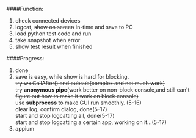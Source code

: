 ####Function:
1. check connected devices
2. logcat, ~~show on screen~~ in-time and save to PC
3. load python test code and run
4. take snapshot when error
5. show test result when finished

####Progress:
1. done
2. save is easy, while show is hard for blocking. <br>~~try wx.CallAfter() and pubsub(complex and not much work)~~ <br>~~try **anonymous pipe**(work better on non-block console,and still can't figure out how to make it work on block console)~~ 
   <br>use **subprocess** to make GUI run smoothly. (5-16)<br>clear log, confirm dialog, done(5-17)<br>start and stop logcatting all, done(5-17)<br>start and stop logcatting a certain app, working on it...(5-17)
3. appium

